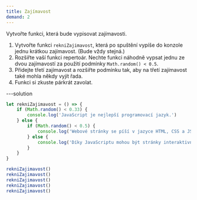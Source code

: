 ```yaml
---
title: Zajímavost
demand: 2
---
```


Vytvořte funkci, která bude vypisovat zajímavosti.

1. Vytvořte funkci `rekniZajimavost`, která po spuštění vypíše do konzole jednu krátkou zajímavost. (Bude vždy stejná.)
1. Rozšiřte vaší funkci repertoár. Nechte funkci náhodně vypsat jednu ze dvou zajímavostí za použití podmínky `Math.random() < 0.5`.
1. Přidejte třetí zajímavost a rozšiřte podmínku tak, aby na třetí zajímavost také mohla někdy vyjít řada.
1. Funkci si zkuste párkrát zavolat.

---solution

```js
let rekniZajimavost = () => {
	if (Math.random() < 0.33) {
		console.log('JavaScript je nejlepší programovací jazyk.')
	} else {
		if (Math.random() < 0.5) {
			console.log('Webové stránky se píší v jazyce HTML, CSS a JS.')
		} else {
			console.log('Díky JavaScriptu mohou být stránky interaktivnější.')
		}
	}
}

rekniZajimavost()
rekniZajimavost()
rekniZajimavost()
rekniZajimavost()
rekniZajimavost()
```
